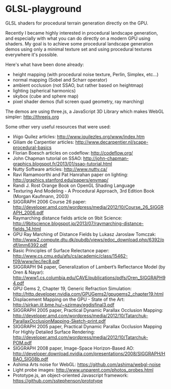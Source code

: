 # GLSL-playground
GLSL shaders for procedural terrain generation directly on the GPU.

Recently I became highly interested in procedural landscape generation, and especially with what
you can do directly on a modern GPU using shaders. My goal is to achieve some procedural landscape
generation demos using only a minimal texture set and using procedural textures everywhere it's
possible.

Here's what have been done already:
 - height mapping (with procedural noise texture, Perlin, Simplex, etc...)
 - normal mapping (Sobel and Scharr operator)
 - ambient occlusion (not SSAO, but rather based on heightmap)
 - lighting (spherical harmonics)
 - skybox (cube and sphere map)
 - pixel shader demos (full screen quad geometry, ray marching)

The demos are using three.js, a JavaScript 3D Library which makes WebGL simpler:
http://threejs.org

Some other very useful resources that were used:
 - Iñigo Quílez articles: http://www.iquilezles.org/www/index.htm
 - Giliam de Carpentier articles: http://www.decarpentier.nl/scape-procedural-basics
 - Florian Boesch articles on codeflow: http://codeflow.org/
 - John Chapman tutorial on SSAO: http://john-chapman-graphics.blogspot.fr/2013/01/ssao-tutorial.html
 - Nutty Software articles: http://www.nutty.ca/
 - Ravi Ramamoorthi and Pat Hanrahan paper on lighting: http://graphics.stanford.edu/papers/envmap/
 - Randi J. Rost Orange Book on OpenGL Shading Language
 - Texturing And Modeling - A Procedural Approach, 3rd Edition Book (Morgan Kaufmann, 2003)
 - SIGGRAPH 2006 Course 26 paper: http://developer.amd.com/wordpress/media/2012/10/Course_26_SIGGRAPH_2006.pdf
 - Raymarching distance fields article on 9bit Science: http://9bitscience.blogspot.jp/2013/07/raymarching-distance-fields_14.html
 - GPU Ray Marching of Distance Fields by Lukasz Jaroslaw Tomczak: http://www2.compute.dtu.dk/pubdb/views/edoc_download.php/6392/pdf/imm6392.pdf
 - Basic Principles of Surface Relectance paper: http://www.cs.cmu.edu/afs/cs/academic/class/15462-f09/www/lec/lec8.pdf
 - SIGGRAPH 94 paper, Generalization of Lambert’s Reflectance Model (by Oren & Nayar): http://www1.cs.columbia.edu/CAVE/publications/pdfs/Oren_SIGGRAPH94.pdf
 - GPU Gems 2, Chapter 19, Generic Refraction Simulation: http://http.developer.nvidia.com/GPUGems2/gpugems2_chapter19.html
 - Displacement Mapping on the GPU - State of the Art: http://sirkan.iit.bme.hu/~szirmay/egdisfinal3.pdf
 - SIGGRAPH 2005 paper, Practical Dynamic Parallax Occlusion Mapping: http://developer.amd.com/wordpress/media/2012/10/Tatarchuk-ParallaxOcclusionMapping-Sketch-print.pdf
 - SIGGRAPH 2005 paper, Practical Dynamic Parallax Occlusion Mapping For Highly Detailed Surface Rendering: http://developer.amd.com/wordpress/media/2012/10/Tatarchuk-POM.pdf
 - SIGGRAPH 2008 paper, Image-Space Horizon-Based AO: http://developer.download.nvidia.com/presentations/2008/SIGGRAPH/HBAO_SIG08b.pdf
 - Ashima Arts noise for WebGL: https://github.com/ashima/webgl-noise
 - Light probe images: http://www.unparent.com/photos_probes.html
 - Prototype.js, an object-oriented Javascript framework: https://github.com/sstephenson/prototype
